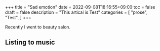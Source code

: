 +++
title = "Sad emotion"
date = 2022-09-08T18:16:55+09:00
toc = false
draft = false
description = "This artical is Test"
categories = [
    "prose",
    "Test",
]
+++

Recently I went to beauty salon.


## Listing to music

